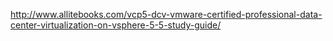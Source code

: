 http://www.allitebooks.com/vcp5-dcv-vmware-certified-professional-data-center-virtualization-on-vsphere-5-5-study-guide/